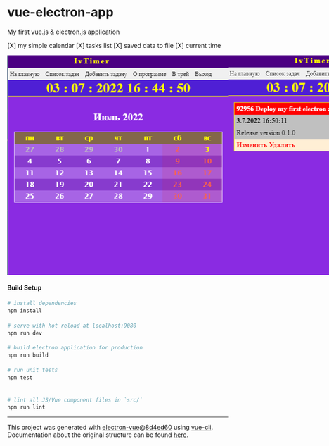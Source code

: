 # vue-electron-app

My first vue.js & electron.js application

[X] my simple calendar
[X] tasks list
[X] saved data to file
[X] current time 

<div align="center" style="display: flex">
  <img alt="screen-index" src=".github/screen-index.png">
  <img alt="screen-tsks-list" src=".github/screen-tasks-list.png">
</div>

#### Build Setup

``` bash
# install dependencies
npm install

# serve with hot reload at localhost:9080
npm run dev

# build electron application for production
npm run build

# run unit tests
npm test


# lint all JS/Vue component files in `src/`
npm run lint

```

---

This project was generated with [electron-vue](https://github.com/SimulatedGREG/electron-vue)@[8d4ed60](https://github.com/SimulatedGREG/electron-vue/tree/8d4ed607d65300381a8f47d97923eb07832b1a9a) using [vue-cli](https://github.com/vuejs/vue-cli). Documentation about the original structure can be found [here](https://simulatedgreg.gitbooks.io/electron-vue/content/index.html).
